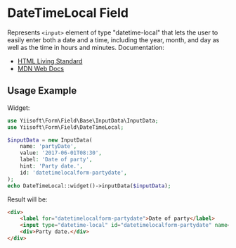 # DateTimeLocal Field

Represents `<input>` element of type "datetime-local" that lets the user to easily enter both a date and a time, including
the year, month, and day as well as the time in hours and minutes. Documentation:

- [HTML Living Standard](https://html.spec.whatwg.org/multipage/input.html#local-date-and-time-state-(type=datetime-local))
- [MDN Web Docs](https://developer.mozilla.org/docs/Web/HTML/Element/input/datetime-local)

## Usage Example

Widget:

```php
use Yiisoft\Form\Field\Base\InputData\InputData;
use Yiisoft\Form\Field\DateTimeLocal;

$inputData = new InputData(
    name: 'partyDate',
    value: '2017-06-01T08:30',
    label: 'Date of party',
    hint: 'Party date.',
    id: 'datetimelocalform-partydate',
);
echo DateTimeLocal::widget()->inputData($inputData);
```

Result will be:

```html
<div>
    <label for="datetimelocalform-partydate">Date of party</label>
    <input type="datetime-local" id="datetimelocalform-partydate" name="partyDate" value="2017-06-01T08:30">
    <div>Party date.</div>
</div>
```
